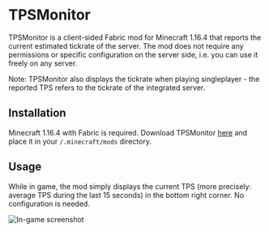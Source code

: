 # TPSMonitor
TPSMonitor is a client-sided Fabric mod for Minecraft 1.16.4 that reports the current estimated tickrate of the server. The mod does not require any permissions or specific configuration on the server side, i.e. you can use it freely on any server.

Note: TPSMonitor also displays the tickrate when playing singleplayer - the reported TPS refers to the tickrate of the integrated server.

## Installation
Minecraft 1.16.4 with Fabric is required. Download TPSMonitor [here](https://github.com/Taikelenn/TPSMonitor/releases/download/v1.0/tpsmonitor-fabric-1.0.jar) and place it in your `/.minecraft/mods` directory.

## Usage
While in game, the mod simply displays the current TPS (more precisely: average TPS during the last 15 seconds) in the bottom right corner. No configuration is needed.

![In-game screenshot](https://i.imgur.com/d2u24pq.png)
